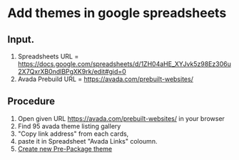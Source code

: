 # Add themes in google spreadsheets

## Input.

1. Spreadsheets URL = https://docs.google.com/spreadsheets/d/1ZH04aHE_XYJvk5z98Ez306u2X7QxrXB0ndlBPgXK9rk/edit#gid=0
2. Avada Prebuild URL = https://avada.com/prebuilt-websites/

## Procedure

1. Open given URL https://avada.com/prebuilt-websites/ in your browser
2. Find 95 avada theme listing gallery
3. "Copy link address" from each cards,
4. paste it in Spreadsheet "Avada Links" coloumn.
5. [Create new Pre-Package theme](procedures/create_pre_package_theme.md)
